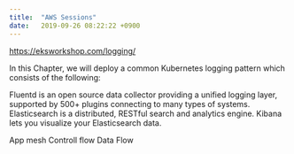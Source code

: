 ```yaml
---
title:  "AWS Sessions"
date:   2019-09-26 08:22:22 +0900
---
```


https://eksworkshop.com/logging/

In this Chapter, we will deploy a common Kubernetes logging pattern which consists of the following:

Fluentd is an open source data collector providing a unified logging layer, supported by 500+ plugins connecting to many types of systems.
Elasticsearch is a distributed, RESTful search and analytics engine.
Kibana lets you visualize your Elasticsearch data.

App mesh
Controll flow
Data Flow
